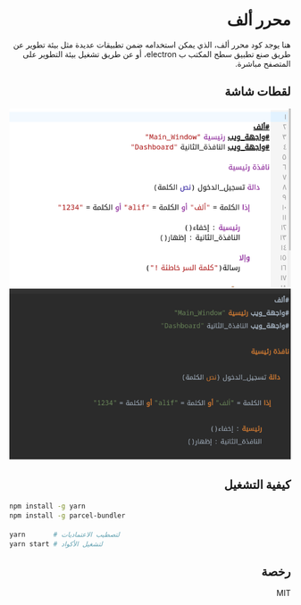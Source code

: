 <div dir=rtl>

# محرر ألف

هنا يوجد كود محرر ألف، الذي يمكن استخدامه ضمن تطبيقات عديدة مثل بيئة تطوير عن طريق صنع تطبيق سطح المكتب ب electron، أو عن طريق تشغيل بيئة التطوير على المتصفح مباشرة.

## لقطات شاشة

![screenshot 1](./screenshot1.png)
![screenshot 2](./screenshot2.png)

## كيفية التشغيل

<div dir=ltr>

```bash
npm install -g yarn
npm install -g parcel-bundler

yarn       # لتصطيب الاعتماديات
yarn start # لتشغيل الأكواد
```
  
</div>

## رخصة

MIT
